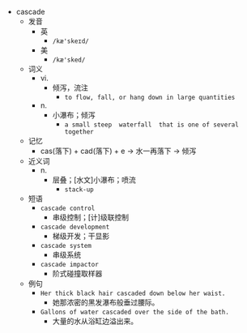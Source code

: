 - cascade
  - 发音
    - 英
      - `/kæ'skeɪd/`
    - 美
      - `/kæ'sked/`
  - 词义
    - vi.
      - 倾泻，流注
        - `to flow, fall, or hang down in large quantities`
    - n.
      - 小瀑布；倾泻
        - `a small steep  waterfall  that is one of several together`
  - 记忆
    - cas(落下) + cad(落下) + e → 水一再落下 → 倾泻
  - 近义词
    - n.
      - 层叠；[水文]小瀑布；喷流
        - `stack-up`
  - 短语
    - `cascade control`
      - 串级控制；[计]级联控制 
    - `cascade development`
      - 梯级开发；干显影 
    - `cascade system`
      - 串级系统 
    - `cascade impactor`
      - 阶式碰撞取样器 
  - 例句
    - `Her thick black hair cascaded down below her waist.`
      - 她那浓密的黑发瀑布般垂过腰际。
    - `Gallons of water cascaded over the side of the bath.`
      - 大量的水从浴缸边溢出来。

